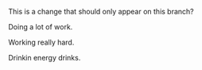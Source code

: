 This is a change that should only appear on this branch?

Doing a lot of work.

Working really hard.

Drinkin energy drinks.
